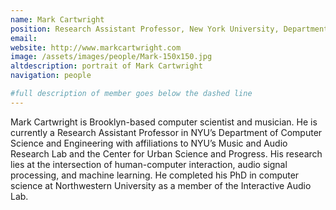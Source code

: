 ```yaml
---
name: Mark Cartwright
position: Research Assistant Professor, New York University, Department of Computer Science and Engineering
email: 
website: http://www.markcartwright.com
image: /assets/images/people/Mark-150x150.jpg
altdescription: portrait of Mark Cartwright
navigation: people

#full description of member goes below the dashed line
---
```

Mark Cartwright is Brooklyn-based computer scientist and musician. He is currently a Research Assistant Professor in NYU’s Department of Computer Science and Engineering with affiliations to NYU’s Music and Audio Research Lab and the Center for Urban Science and Progress. His research lies at the intersection of human-computer interaction, audio signal processing, and machine learning. He completed his PhD in computer science at Northwestern University as a member of the Interactive Audio Lab.